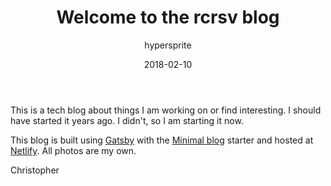 ﻿---
author: "hypersprite"
title: "Welcome to the rcrsv blog"
date: "2018-02-10"
cover: "./images/blog-cover.jpg"
category: "welcome"
---


This is a tech blog about things I am working on or find interesting. I should have started it years ago. I didn't, so I am starting it now.


This blog is built using [Gatsby](https://www.gatsbyjs.org/) with the [Minimal blog](https://github.com/LeKoArts/gatsby-starter-minimal-blog) starter and hosted at [Netlify](https://www.netlify.com/). All photos are my own.


Christopher